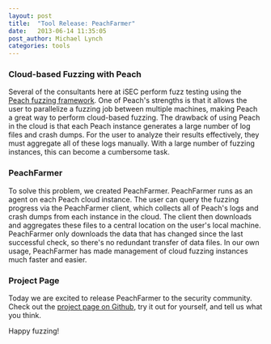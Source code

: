 ```yaml
---
layout: post
title:  "Tool Release: PeachFarmer"
date:   2013-06-14 11:35:05
post_author: Michael Lynch
categories: tools
---
```


### Cloud-based Fuzzing with Peach

Several of the consultants here at iSEC perform fuzz testing using the [Peach fuzzing framework][peach-url]. One of Peach's strengths is that it allows the user to parallelize a fuzzing job between multiple machines, making Peach a great way to perform cloud-based fuzzing. The drawback of using Peach in the cloud is that each Peach instance generates a large number of log files and crash dumps. For the user to analyze their results effectively, they must aggregate all of these logs manually. With a large number of fuzzing instances, this can become a cumbersome task.


### PeachFarmer

To solve this problem, we created PeachFarmer. PeachFarmer runs as an agent on each Peach cloud instance. The user can query the fuzzing progress via the PeachFarmer client, which collects all of Peach's logs and crash dumps from each instance in the cloud. The client then downloads and aggregates these files to a central location on the user's local machine. PeachFarmer only downloads the data that has changed since the last successful check, so there's no redundant transfer of data files. In our own usage, PeachFarmer has made management of cloud fuzzing instances much faster and easier.


### Project Page

Today we are excited to release PeachFarmer to the security community. Check out the [project page on Github][peachfarmer-gh], try it out for yourself, and tell us what you think.

Happy fuzzing!


[peach-url]: http://www.peachfuzzer.com/
[peachfarmer-gh]: https://github.com/iSECPartners/PeachFarmer
